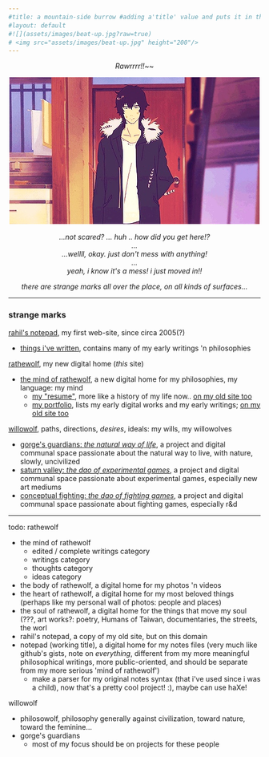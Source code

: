 ```yaml
---
#title: a mountain-side burrow #adding a'title' value and puts it in the h1, nav bar, and seo
#layout: default
#![](assets/images/beat-up.jpg?raw=true)
# <img src="assets/images/beat-up.jpg" height="200"/>
---
```

<div style="text-align: center;" markdown="1">

*Rawrrrr!!*~~  

![](assets/images/expressionless.jpg?raw=true)

*...not scared? ... huh .. how did you get here!?*  
*...*  
*...wellll, okay. just don't mess with anything!*  
*...*  
*yeah, i know it's a mess! i just moved in!!*

*there are strange marks all over the place, on all kinds of surfaces...*

</div>

---

### strange marks

[rahil's notepad](https://rahilpatel.com), my first web-site, since circa 2005(?)  
  - [things i've written](https://rahilpatel.com/blog/things-ive-written), contains many of my early writings 'n philosophies  
  
[rathewolf](https://rathewolf.com), my new digital home (*this* site)
  - [the mind of rathewolf](https://mind.rathewolf.com), a new digital home for my philosophies, my language: my mind  
    - [my "resume"](https://mind.rathewolf.com/resume), more like a history of my life now.. [on my old site too](https://rahilpatel.com/resume)
    - [my portfolio](https://rahilpatel.com/portfolio), lists my early digital works and my early writings; [on my old site too](https://rahilpatel.com/portfolio)  
  
[willowolf](https://willowolf.com), paths, directions, *desires*, ideals: my wills, my willowolves
  - [gorge's guardians: *the natural way of life*](https://natural.willowolf.com/), a project and digital communal space passionate about the natural way to live, with nature, slowly, uncivilized  
  - [saturn valley: *the dao of experimental games*](https://experimental.willowolf.com), a project and digital communal space passionate about experimental games, especially new art mediums  
  - [conceptual fighting: *the dao of fighting games*](https://fighting.willowolf.com), a project and digital communal space passionate about fighting games, especially r&d
  
---

todo:
rathewolf
  - the mind of rathewolf
    - edited / complete writings category
    - writings category
    - thoughts category
    - ideas category
  - the body of rathewolf, a digital home for my photos 'n videos
  - the heart of rathewolf, a digital home for my most beloved things (perhaps like my personal wall of photos: people and places)
  - the soul of rathewolf, a digital home for the things that move my soul (???, art works?: poetry, Humans of Taiwan, documentaries, the streets, the worl
  - rahil's notepad, a copy of my old site, but on this domain
  - notepad (working title), a digital home for my notes files (very much like github's gists, note on *everything*, different from my more meaningful philosophical writings, more public-oriented, and should be separate from my more serious 'mind of rathewolf')
    - make a parser for my original notes syntax (that i've used since i was a child), now that's a pretty cool project! :), maybe can use haXe!

willowolf
  - philosowolf, philosophy generally against civilization, toward nature, toward the feminine...
  - gorge's guardians
    - most of my focus should be on projects for these people
